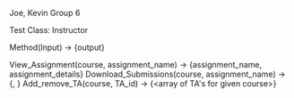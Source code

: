 Joe, Kevin
Group 6

Test
Class: Instructor

Method(Input) -> {output}

View_Assignment(course, assignment_name) -> {assignment_name, assignment_details}
Download_Submissions(course, assignment_name) -> {<array of submissions>, <notify user of success>}
Add_remove_TA(course, TA_id) -> {<array of TA's for given course>}
